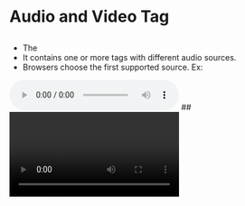 # Audio and Video Tag
## <audio> Tag:
- The <audio> tag is used to embed sound content in a document, such as music or other audio streams.
- It contains one or more <source> tags with different audio sources.
- Browsers choose the first supported source.
Ex:
<audio controls>
    <source src="horse.ogg" type="audio/ogg">
    <source src="horse.mp3" type="audio/mpeg">
    Your browser does not support the audio tag.
</audio>
## <video> Tag:
- The <video> tag embeds a media player for video playback.
- You can also use it for audio content, but <audio> is more appropriate for sound files.
Ex:
<video controls>
    <source src="movie.mp4" type="video/mp4">
    Your browser does not support the video tag.
</video>
 

# Flex Box (CSS)
## Flexbox, short for “Flexible Box Layout,” is a powerful CSS layout model that simplifies creating complex web layouts. It provides a flexible way to align elements and distribute space within a container element.
## Flex Container and Flex Items:
- A flex container is an element that holds one or more flex items.
- To create a flex container, set the display property to flex or inline-flex.
.container {
    display: flex; /* or inline-flex */
}
## Properties for the Parent (Flex Container):
- flex-direction: Defines the main axis direction.
- Options: row, row-reverse, column, column-reverse.
- flex-wrap: Controls whether items wrap onto multiple lines.
- Options: nowrap, wrap, wrap-reverse.
- justify-content: Aligns items along the main axis.
- Options: flex-start, flex-end, center, space-between, space-around, space-evenly, and more.
.container {
    display: flex;
    flex-direction: row;
    justify-content: space-between;
}
 

# Positioning (CSS)
## Static Positioning:
- Default behavior for HTML elements.
- Not affected by top, bottom, left, or right properties.
- Positioned according to the normal flow of the page.
## Relative Positioning:
- Positioned relative to its normal position.
- Adjusted using top, right, bottom, or left properties.
- Other content doesn’t adjust to fill gaps left by the element.
## Fixed Positioning:
- Positioned relative to the viewport (stays in place during scrolling).
- Uses top, right, bottom, or left properties.
- Doesn’t leave a gap where it would normally be located.
## Absolute Positioning:
- Positioned relative to the nearest positioned ancestor (or document body).
- Removed from normal flow and can overlap other elements.
  # Sticky Positioning:
- Based on user’s scroll position.
- Toggles between relative and fixed positioning.
 
# CSS Box Model (Padding, Margin, Border)
## Content:
- The content of an element (where text and images appear).
- It’s the innermost part of the box.
## Padding:
- Clears an area around the content.
- Space between the content and the border.
- Padding is transparent.
Ex:
- padding-top
- padding-right
- padding-bottom
- padding-left
## Border:
- Surrounds the padding and content.
- It’s the line that defines the boundary of the box.
Ex:
- dotted - Defines a dotted border
- dashed - Defines a dashed border
- solid - Defines a solid border
- double - Defines a double border
- groove - Defines a 3D grooved border. The effect depends on the border-color value
- ridge - Defines a 3D ridged border. The effect depends on the border-color value
- inset - Defines a 3D inset border. The effect depends on the border-color value
- outset - Defines a 3D outset border. The effect depends on the border-color value
- none - Defines no border
- hidden - Defines a hidden border
## Margin:
- Clears an area outside the border.
- Space between the border and neighboring elements.
- Margin is transparent.
Ex:
- margin-top
- margin-right
- margin-bottom
- margin-left

